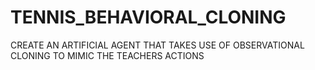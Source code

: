 # TENNIS_BEHAVIORAL_CLONING
CREATE AN ARTIFICIAL AGENT THAT TAKES USE OF OBSERVATIONAL CLONING TO MIMIC THE TEACHERS ACTIONS
